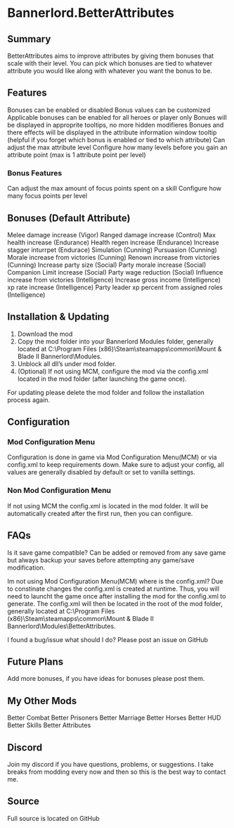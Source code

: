 # Bannerlord.BetterAttributes


## Summary
BetterAttributes aims to improve attributes by giving them bonuses that scale with their level. You can pick which bonuses are tied to whatever attribute you would like along with whatever you want the bonus to be.

## Features
Bonuses can be enabled or disabled
Bonus values can be customized
Applicable bonuses can be enabled for all heroes or player only
Bonues will be displayed in approprite tooltips, no more hidden modifieres
Bonues and there effects will be displayed in the attribute information window tooltip (helpful if you forget which bonus is enabled or tied to which attribute)
Can adjust the max attribute level
Configure how many levels before you gain an attribute point (max is 1 attribute point per level)

### Bonus Features
Can adjust the max amount of focus points spent on a skill
Configure how many focus points per level

## Bonuses (Default Attribute)
Melee damage increase (Vigor)
Ranged damage increase (Control)
Max health increase (Endurance)
Health regen increase (Endurance)
Increase stagger inturrpet (Endurace)
Simulation (Cunning)
Pursuasion (Cunning)
Morale increase from victories (Cunning)
Renown increase from victories (Cunning)
Increase party size (Social)
Party morale increase (Social)
Companion Limit increase (Social)
Party wage reduction (Social)
Influence increase from victories (Intelligence)
Increase gross income (Intelligence)
xp rate increase (Intelligence)
Party leader xp percent from assigned roles (Intelligence)

## Installation & Updating
1. Download the mod
2. Copy the mod folder into your Bannerlord Modules folder, generally located at C:\Program Files (x86)\Steam\steamapps\common\Mount & Blade II Bannerlord\Modules.
3. Unblock all dll’s under mod folder.
4. (Optional) If not using MCM, configure the mod via the config.xml located in the mod folder (after launching the game once).

For updating please delete the mod folder and follow the installation process again.

## Configuration
### Mod Configuration Menu
Configuration is done in game via Mod Configuration Menu(MCM) or via config.xml to keep requirements down. Make sure to adjust your config, all values are generally disabled by default or set to vanilla settings.

### Non Mod Configuration Menu
If not using MCM the config.xml is located in the mod folder. It will be automatically created after the first run, then you can configure.

## FAQs
Is it save game compatible?
Can be added or removed from any save game but always backup your saves before attempting any game/save modification.

Im not using Mod Configuration Menu(MCM) where is the config.xml?
Due to constinate changes the config.xml is created at runtime. Thus, you will need to launcht the game once after installing the mod for the config.xml to generate. The config.xml will then be located in the root of the mod folder, generally located at C:\Program Files (x86)\Steam\steamapps\common\Mount & Blade II Bannerlord\Modules\BetterAttributes.

I found a bug/issue what should I do?
Please post an issue on GitHub

## Future Plans
Add more bonuses, if you have ideas for bonuses please post them.

## My Other Mods
Better Combat
Better Prisoners
Better Marriage
Better Horses
Better HUD
Better Skills
Better Attributes

## Discord
Join my discord if you have questions, problems, or suggestions. I take breaks from modding every now and then so this is the best way to contact me.


## Source
Full source is located on GitHub